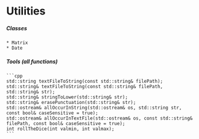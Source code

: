 # Utilities

##### Classes
    * Matrix
	* Date

##### Tools (all functions)
    ```cpp
    std::string textFileToString(const std::string& filePath);
    std::string& textFileToString(const std::string& filePath, std::string& str);
	std::string& stringToLower(std::string& str);
	std::string& erasePunctuation(std::string& str);
	std::ostream& allOccurInString(std::ostream& os, std::string str, const bool& caseSensitive = true);
	std::ostream& allOccurInTextFile(std::ostream& os, const std::string& filePath, const bool& caseSensitive = true);
	int rollTheDice(int valmin, int valmax);
    ```
